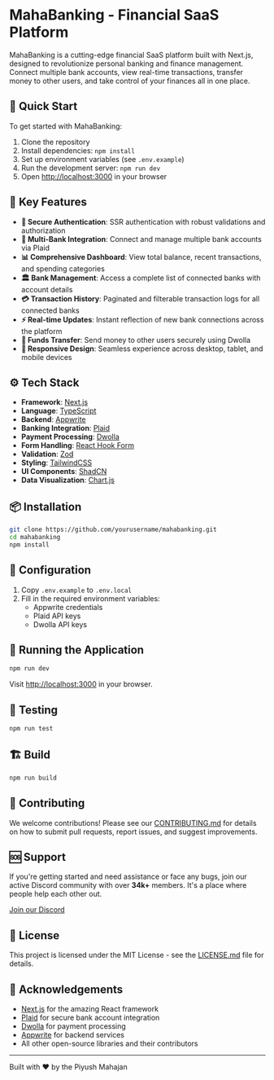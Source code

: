 # MahaBanking - Financial SaaS Platform

MahaBanking is a cutting-edge financial SaaS platform built with Next.js, designed to revolutionize personal banking and finance management. Connect multiple bank accounts, view real-time transactions, transfer money to other users, and take control of your finances all in one place.

## 🚀 Quick Start

To get started with MahaBanking:

1. Clone the repository
2. Install dependencies: `npm install`
3. Set up environment variables (see `.env.example`)
4. Run the development server: `npm run dev`
5. Open [http://localhost:3000](http://localhost:3000) in your browser

## 🔋 Key Features

- **🔐 Secure Authentication**: SSR authentication with robust validations and authorization
- **🏦 Multi-Bank Integration**: Connect and manage multiple bank accounts via Plaid
- **📊 Comprehensive Dashboard**: View total balance, recent transactions, and spending categories
- **🏛️ Bank Management**: Access a complete list of connected banks with account details
- **💳 Transaction History**: Paginated and filterable transaction logs for all connected banks
- **⚡ Real-time Updates**: Instant reflection of new bank connections across the platform
- **💸 Funds Transfer**: Send money to other users securely using Dwolla
- **📱 Responsive Design**: Seamless experience across desktop, tablet, and mobile devices

## ⚙️ Tech Stack

- **Framework**: [Next.js](https://nextjs.org/)
- **Language**: [TypeScript](https://www.typescriptlang.org/)
- **Backend**: [Appwrite](https://appwrite.io/)
- **Banking Integration**: [Plaid](https://plaid.com/)
- **Payment Processing**: [Dwolla](https://www.dwolla.com/)
- **Form Handling**: [React Hook Form](https://react-hook-form.com/)
- **Validation**: [Zod](https://github.com/colinhacks/zod)
- **Styling**: [TailwindCSS](https://tailwindcss.com/)
- **UI Components**: [ShadCN](https://ui.shadcn.com/)
- **Data Visualization**: [Chart.js](https://www.chartjs.org/)

## 📦 Installation

```bash
git clone https://github.com/yourusername/mahabanking.git
cd mahabanking
npm install
```

## 🔧 Configuration

1. Copy `.env.example` to `.env.local`
2. Fill in the required environment variables:
   - Appwrite credentials
   - Plaid API keys
   - Dwolla API keys

## 🚀 Running the Application

```bash
npm run dev
```

Visit [http://localhost:3000](http://localhost:3000) in your browser.

## 🧪 Testing

```bash
npm run test
```

## 🏗️ Build

```bash
npm run build
```

## 🤝 Contributing

We welcome contributions! Please see our [CONTRIBUTING.md](CONTRIBUTING.md) for details on how to submit pull requests, report issues, and suggest improvements.

## 🆘 Support

If you're getting started and need assistance or face any bugs, join our active Discord community with over **34k+** members. It's a place where people help each other out.

[Join our Discord](https://discord.gg/mahabanking)

## 📄 License

This project is licensed under the MIT License - see the [LICENSE.md](LICENSE.md) file for details.

## 🙏 Acknowledgements

- [Next.js](https://nextjs.org/) for the amazing React framework
- [Plaid](https://plaid.com/) for secure bank account integration
- [Dwolla](https://www.dwolla.com/) for payment processing
- [Appwrite](https://appwrite.io/) for backend services
- All other open-source libraries and their contributors

---

Built with ❤️ by the Piyush Mahajan
